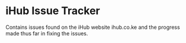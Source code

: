 iHub Issue Tracker
==================

Contains issues found on the iHub website ihub.co.ke and the progress made thus far in fixing the issues.

